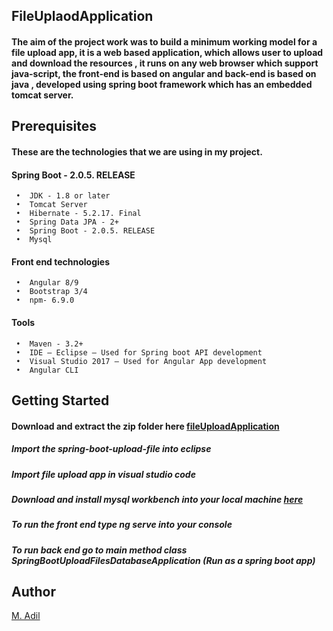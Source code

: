 ## FileUplaodApplication
#### The aim of the project work was to build a minimum working model for a file upload  app, it is a web based application, which allows user to upload and download the resources , it runs on any web browser which support java-script, the front-end is based on angular and back-end is based on java , developed using spring boot framework which has an embedded tomcat server.

## Prerequisites
#### These are the technologies that we are using in my project.

#### 	Spring Boot - 2.0.5. RELEASE
     •	JDK - 1.8 or later
     •	Tomcat Server
     •	Hibernate - 5.2.17. Final
     •	Spring Data JPA - 2+
     •	Spring Boot - 2.0.5. RELEASE
     •	Mysql
     
####      Front end technologies
     •	Angular 8/9
     •	Bootstrap 3/4
     •	npm- 6.9.0

    
####      Tools
     •	Maven - 3.2+
     •	IDE – Eclipse – Used for Spring boot API development
     •	Visual Studio 2017 – Used for Angular App development
     •	Angular CLI
     
## Getting Started 
#### Download and extract the zip folder here [fileUploadApplication](https://github.com/g00376679/FileUplaodApplication/archive/refs/heads/main.zip "fileUploadApplication")

##### Import the spring-boot-upload-file into eclipse
##### Import file upload app in visual studio code 
##### Download and install mysql workbench into your local machine [here](https://dev.mysql.com/downloads/workbench/ "here")
##### To run the front end type ng serve into your console
##### To run back end go to main method class SpringBootUploadFilesDatabaseApplication (Run as a spring boot app)


## Author
[M. Adil](https://github.com/g00376679 "M.Adil")

